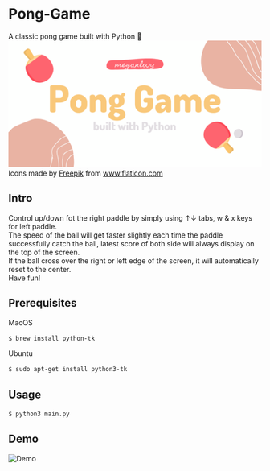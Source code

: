 # Pong-Game
A classic pong game built with Python 🏓
![](https://github.com/meganlwy/Pong-Game/blob/main/pong_header.png)
Icons made by <a href="https://www.freepik.com" title="Freepik">Freepik</a> from <a href="https://www.flaticon.com/" title="Flaticon">www.flaticon.com</a></div>

## Intro
Control up/down fot the right paddle by simply using ↑↓ tabs, w & x keys for left paddle.<br />
The speed of the ball will get faster slightly each time the paddle successfully catch the ball, latest score of both side will always display on the top of the screen.<br />
If the ball cross over the right or left edge of the screen, it will automatically reset to the center.<br />
Have fun!<br />

## Prerequisites

MacOS 
```sh
$ brew install python-tk
```

Ubuntu
```sh
$ sudo apt-get install python3-tk
```

## Usage

```sh
$ python3 main.py
```

## Demo
![Demo](https://media.giphy.com/media/r9MY4M94RN0cMqgXQ9/giphy.gif)

